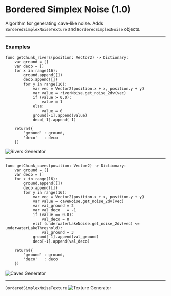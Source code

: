 # Bordered Simplex Noise (1.0)
Algorithm for generating cave-like noise. Adds `BorderedSimplexNoiseTexture` and `BorderedSimplexNoise` objects.



---

### Examples
```gdscript
func getChunk_rivers(position: Vector2) -> Dictionary:
	var ground = []
	var deco = []
	for x in range(16):
		ground.append([])
		deco.append([])
		for y in range(16):
			var vec = Vector2(position.x + x, position.y + y)
			var value = riverNoise.get_noise_2dv(vec)
			if (value > 0.0):
				value = 1
			else:
				value = 0
			ground[-1].append(value)
			deco[-1].append(-1)

	return({
		'ground' : ground,
		'deco'   : deco
	})
```
![Rivers Generator](https://raw.githubusercontent.com/toto-bird/Godot-Bordered-Simplex-Noise/master/.gdignore/screenshot_rivers.png)

---

```gdscript
func getChunk_caves(position: Vector2) -> Dictionary:
	var ground = []
	var deco = []
	for x in range(16):
		ground.append([])
		deco.append([])
		for y in range(16):
			var vec = Vector2(position.x + x, position.y + y)
			var value = caveNoise.get_noise_2dv(vec)
			var val_ground = 2
			var val_deco   = -1
			if (value == 0.0):
				val_deco = 0
			elif (underwaterLakeNoise.get_noise_2dv(vec) <= underwaterLakeThreshold):
				val_ground = 3
			ground[-1].append(val_ground)
			deco[-1].append(val_deco)

	return({
		'ground' : ground,
		'deco'   : deco
	})
```
![Caves Generator](https://raw.githubusercontent.com/toto-bird/Godot-Bordered-Simplex-Noise/master/.gdignore/screenshot_caves.png)

---
`BorderedSimplexNoiseTexture`
![Texture Generator](https://raw.githubusercontent.com/toto-bird/Godot-Bordered-Simplex-Noise/master/.gdignore/screenshot_texture.png)
